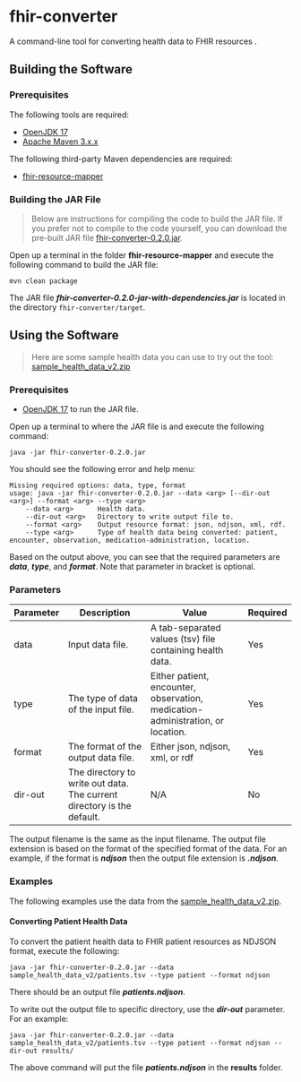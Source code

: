 # fhir-converter
A command-line tool for converting health data to FHIR resources .

## Building the Software

### Prerequisites

The following tools are required:

- [OpenJDK 17](https://docs.microsoft.com/en-us/java/openjdk/download)
- [Apache Maven 3.x.x](https://maven.apache.org/download.cgi)

The following third-party Maven dependencies are required:

- [fhir-resource-mapper](https://github.com/kvb2univpitt/fhir-resource-mapper)

### Building the JAR File

> Below are instructions for compiling the code to build the JAR file.  If you prefer not to compile to the code yourself, you can download the pre-built JAR file [fhir-converter-0.2.0.jar](https://pitt-dbmi.s3.amazonaws.com/tools/fhir/fhir-converter-0.2.0.jar).

Open up a terminal in the folder **fhir-resource-mapper** and execute the following command to build the JAR file:

```
mvn clean package
```

The JAR file ***fhir-converter-0.2.0-jar-with-dependencies.jar*** is located in the directory ```fhir-converter/target```.

## Using the Software

> Here are some sample health data you can use to try out the tool: [sample_health_data_v2.zip](https://pitt-dbmi.s3.amazonaws.com/tools/fhir/sample_health_data_v2.zip)

### Prerequisites

- [OpenJDK 17](https://docs.microsoft.com/en-us/java/openjdk/download) to run the JAR file.

Open up a terminal to where the JAR file is and execute the following command:

```
java -jar fhir-converter-0.2.0.jar
```

You should see the following error and help menu:

```
Missing required options: data, type, format
usage: java -jar fhir-converter-0.2.0.jar --data <arg> [--dir-out <arg>] --format <arg> --type <arg>
    --data <arg>      Health data.
    --dir-out <arg>   Directory to write output file to.
    --format <arg>    Output resource format: json, ndjson, xml, rdf.
    --type <arg>      Type of health data being converted: patient, encounter, observation, medication-administration, location.
```

Based on the output above, you can see that the required parameters are ***data***, ***type***, and ***format***.  Note that parameter in bracket is optional.

### Parameters

| Parameter | Description                                                             | Value                                                                           | Required |
|-----------|-------------------------------------------------------------------------|---------------------------------------------------------------------------------|----------|
| data      | Input data file.                                                        | A tab-separated values (tsv) file containing health data.                       | Yes      |
| type      | The type of data of the input file.                                     | Either patient, encounter, observation, medication-administration, or location. | Yes      |
| format    | The format of the output data file.                                     | Either json, ndjson, xml, or rdf                                                | Yes      |
| dir-out   | The directory to write out data.  The current directory is the default. | N/A                                                                             | No       |

The output filename is the same as the input filename. The output file extension is based on the format of the specified format of the data.  For an example, if the format is ***ndjson*** then the output file extension is ***.ndjson***. 

### Examples

The following examples use the data from the [sample_health_data_v2.zip](https://pitt-dbmi.s3.amazonaws.com/tools/fhir/sample_health_data_v2.zip).

#### Converting Patient Health Data

To convert the patient health data to FHIR patient resources as NDJSON format, execute the following:

```
java -jar fhir-converter-0.2.0.jar --data sample_health_data_v2/patients.tsv --type patient --format ndjson
```

There should be an output file ***patients.ndjson***.

To write out the output file to specific directory, use the ***dir-out*** parameter.  For an example:

```
java -jar fhir-converter-0.2.0.jar --data sample_health_data_v2/patients.tsv --type patient --format ndjson --dir-out results/
```

The above command will put the file ***patients.ndjson*** in the **results** folder.
